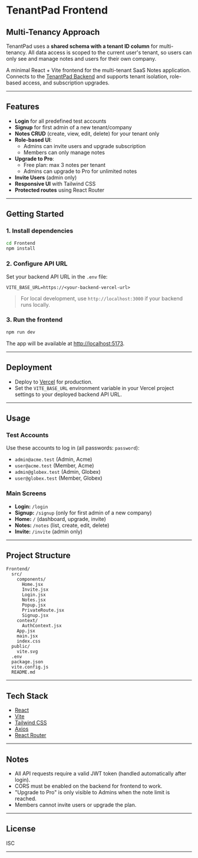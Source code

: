 # TenantPad Frontend

## Multi-Tenancy Approach

TenantPad uses a **shared schema with a tenant ID column** for multi-tenancy.
All data access is scoped to the current user's tenant, so users can only see and manage notes and users for their own company.

A minimal React + Vite frontend for the multi-tenant SaaS Notes application.  
Connects to the [TenantPad Backend](../Backend/readme.md) and supports tenant isolation, role-based access, and subscription upgrades.

---

## Features

- **Login** for all predefined test accounts
- **Signup** for first admin of a new tenant/company
- **Notes CRUD** (create, view, edit, delete) for your tenant only
- **Role-based UI**:  
  - Admins can invite users and upgrade subscription
  - Members can only manage notes
- **Upgrade to Pro**:  
  - Free plan: max 3 notes per tenant
  - Admins can upgrade to Pro for unlimited notes
- **Invite Users** (admin only)
- **Responsive UI** with Tailwind CSS
- **Protected routes** using React Router

---

## Getting Started

### 1. Install dependencies

```sh
cd Frontend
npm install
```

### 2. Configure API URL

Set your backend API URL in the `.env` file:

```
VITE_BASE_URL=https://<your-backend-vercel-url>
```
> For local development, use `http://localhost:3000` if your backend runs locally.

### 3. Run the frontend

```sh
npm run dev
```

The app will be available at [http://localhost:5173](http://localhost:5173).

---

## Deployment

- Deploy to [Vercel](https://vercel.com/) for production.
- Set the `VITE_BASE_URL` environment variable in your Vercel project settings to your deployed backend API URL.

---

## Usage

### Test Accounts

Use these accounts to log in (all passwords: `password`):

- `admin@acme.test` (Admin, Acme)
- `user@acme.test` (Member, Acme)
- `admin@globex.test` (Admin, Globex)
- `user@globex.test` (Member, Globex)

### Main Screens

- **Login:** `/login`
- **Signup:** `/signup` (only for first admin of a new company)
- **Home:** `/` (dashboard, upgrade, invite)
- **Notes:** `/notes` (list, create, edit, delete)
- **Invite:** `/invite` (admin only)

---

## Project Structure

```
Frontend/
  src/
    components/
      Home.jsx
      Invite.jsx
      Login.jsx
      Notes.jsx
      Popup.jsx
      PrivateRoute.jsx
      Signup.jsx
    context/
      AuthContext.jsx
    App.jsx
    main.jsx
    index.css
  public/
    vite.svg
  .env
  package.json
  vite.config.js
  README.md
```

---

## Tech Stack

- [React](https://react.dev/)
- [Vite](https://vitejs.dev/)
- [Tailwind CSS](https://tailwindcss.com/)
- [Axios](https://axios-http.com/)
- [React Router](https://reactrouter.com/)

---

## Notes

- All API requests require a valid JWT token (handled automatically after login).
- CORS must be enabled on the backend for frontend to work.
- "Upgrade to Pro" is only visible to Admins when the note limit is reached.
- Members cannot invite users or upgrade the plan.

---

## License

ISC

---

